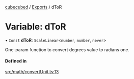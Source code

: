 [cubecubed](/reference/README.md) / [Exports](/reference/modules.md) / dToR

# Variable: dToR

• `Const` **dToR**: `ScaleLinear`<`number`, `number`, `never`\>

One-param function to convert degrees value to radians one.

#### Defined in

[src/math/convertUnit.ts:13](https://github.com/imaphatduc/cubecubed/blob/e48fd86/src/math/convertUnit.ts#L13)
